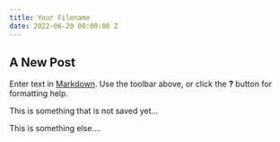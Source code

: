 ```yaml
---
title: Your Filename
date: 2022-06-20 00:00:00 Z
---
```


## A New Post

Enter text in [Markdown](http://daringfireball.net/projects/markdown/). Use the toolbar above, or click the **?** button for formatting help.

This is something that is not saved yet...

This is something else....